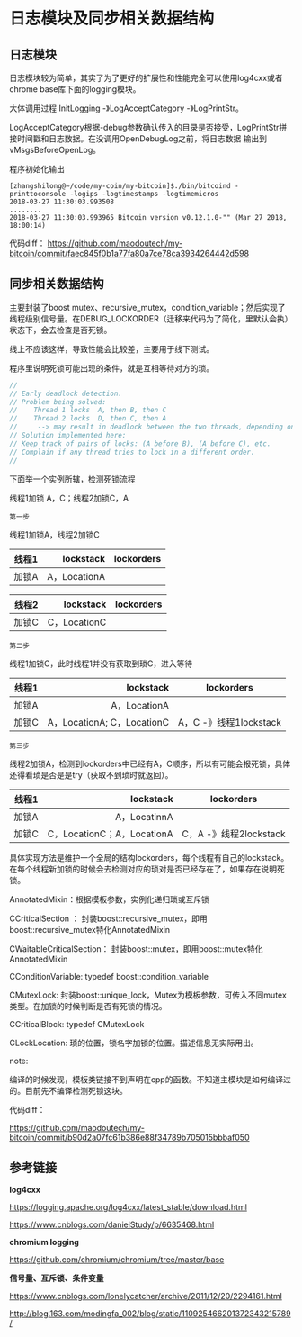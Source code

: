 # 日志模块及同步相关数据结构

## 日志模块

日志模块较为简单，其实了为了更好的扩展性和性能完全可以使用log4cxx或者chrome base库下面的logging模块。

大体调用过程 InitLogging -》LogAcceptCategory -》LogPrintStr。

LogAcceptCategory根据-debug参数确认传入的目录是否接受，LogPrintStr拼接时间戳和日志数据。在没调用OpenDebugLog之前，将日志数据
输出到vMsgsBeforeOpenLog。

程序初始化输出
``` shell
[zhangshilong@~/code/my-coin/my-bitcoin]$./bin/bitcoind -printtoconsole -logips -logtimestamps -logtimemicros
2018-03-27 11:30:03.993508
........
2018-03-27 11:30:03.993965 Bitcoin version v0.12.1.0-"" (Mar 27 2018, 18:00:14)
```

代码diff：
https://github.com/maodoutech/my-bitcoin/commit/faec845f0b1a77fa80a7ce78ca3934264442d598

## 同步相关数据结构

主要封装了boost mutex、recursive_mutex，condition_variable；然后实现了线程级别信号量。在DEBUG_LOCKORDER（迁移来代码为了简化，里默认会执）状态下，会去检查是否死锁。

线上不应该这样，导致性能会比较差，主要用于线下测试。

程序里说明死锁可能出现的条件，就是互相等待对方的琐。
``` c++
//
// Early deadlock detection.
// Problem being solved:
//    Thread 1 locks  A, then B, then C
//    Thread 2 locks  D, then C, then A
//     --> may result in deadlock between the two threads, depending on when they run.
// Solution implemented here:
// Keep track of pairs of locks: (A before B), (A before C), etc.
// Complain if any thread tries to lock in a different order.
//
```

下面举一个实例所辖，检测死锁流程

线程1加锁 A，C；线程2加锁C，A

`第一步`

线程1加锁A，线程2加锁C

| 线程1      | lockstack     |  lockorders  |
| --------   | -----:        |  :----:      |
| 加锁A      | A，LocationA |              |

| 线程2      | lockstack     |  lockorders  |
| --------   | -----:        |  :----:      |
| 加锁C      | C，LocationC |              |

`第二步` 

线程1加锁C，此时线程1并没有获取到琐C，进入等待

| 线程1      | lockstack     |  lockorders  |
| --------   | -----:        |  :----:      |
| 加锁A      | A，LocationA |              |
| 加锁C      | A，LocationA; C，LocationC | A，C -》线程1lockstack |

`第三步`

线程2加锁A，检测到lockorders中已经有A，C顺序，所以有可能会报死锁，具体还得看琐是否是是try（获取不到琐时就返回）。

| 线程1      | lockstack     |  lockorders  |
| --------   | -----:        |  :----:      |
| 加锁A      | A，LocatinnA |              |
| 加锁C      | C，LocationC；A，LocationA | C，A -》线程2lockstack |


具体实现方法是维护一个全局的结构lockorders，每个线程有自己的lockstack。在每个线程新加锁的时候会去检测对应的琐对是否已经存在了，如果存在说明死锁。

AnnotatedMixin：根据模板参数，实例化递归琐或互斥锁

CCriticalSection ： 封装boost::recursive_mutex，即用boost::recursive_mutex特化AnnotatedMixin

CWaitableCriticalSection： 封装boost::mutex，即用boost::mutex特化AnnotatedMixin

CConditionVariable: typedef boost::condition_variable

CMutexLock: 封装boost::unique_lock<Mutex>，Mutex为模板参数，可传入不同mutex类型。在加锁的时候判断是否有死锁的情况。

CCriticalBlock: typedef CMutexLock<CCriticalSection>

CLockLocation: 琐的位置，锁名字加锁的位置。描述信息无实际用出。

note:

编译的时候发现，模板类链接不到声明在cpp的函数。不知道主模块是如何编译过的。目前先不编译检测死锁这块。

代码diff：

https://github.com/maodoutech/my-bitcoin/commit/b90d2a07fc61b386e88f34789b705015bbbaf050

## 参考链接
**log4cxx**

https://logging.apache.org/log4cxx/latest_stable/download.html

https://www.cnblogs.com/danielStudy/p/6635468.html

**chromium logging**

https://github.com/chromium/chromium/tree/master/base

**信号量、互斥锁、条件变量**

https://www.cnblogs.com/lonelycatcher/archive/2011/12/20/2294161.html

http://blog.163.com/modingfa_002/blog/static/110925466201372343215789/
